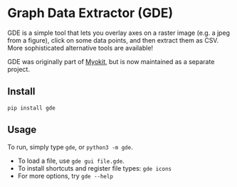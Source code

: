 # Graph Data Extractor (GDE)

GDE is a simple tool that lets you overlay axes on a raster image (e.g. a jpeg from a figure), click on some data points, and then extract them as CSV.
More sophisticated alternative tools are available!

GDE was originally part of [Myokit](https://github.com/MichaelClerx/myokit), but is now maintained as a separate project.

## Install

`pip install gde`

## Usage

To run, simply type `gde`, or `python3 -m gde`.

- To load a file, use `gde gui file.gde`.
- To install shortcuts and register file types: `gde icons`
- For more options, try `gde --help`


